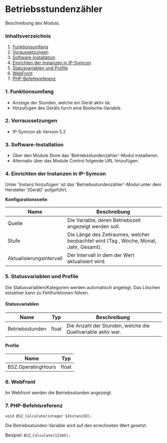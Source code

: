 # Betriebsstundenzähler
Beschreibung des Moduls.

### Inhaltsverzeichnis

1. [Funktionsumfang](#1-funktionsumfang)
2. [Voraussetzungen](#2-voraussetzungen)
3. [Software-Installation](#3-software-installation)
4. [Einrichten der Instanzen in IP-Symcon](#4-einrichten-der-instanzen-in-ip-symcon)
5. [Statusvariablen und Profile](#5-statusvariablen-und-profile)
6. [WebFront](#6-webfront)
7. [PHP-Befehlsreferenz](#7-php-befehlsreferenz)

### 1. Funktionsumfang

* Anzeige der Stunden, welche ein Gerät aktiv ist.
* Hinzufügen des Geräts furch eine Boolsche-Variable.

### 2. Vorraussetzungen

- IP-Symcon ab Version 5.2

### 3. Software-Installation

* Über den Module Store das 'Betriebsstundenzähler'-Modul installieren.
* Alternativ über das Module Control folgende URL hinzufügen.

### 4. Einrichten der Instanzen in IP-Symcon

 Unter 'Instanz hinzufügen' ist das 'Betriebsstundenzähler'-Modul unter dem Hersteller '(Gerät)' aufgeführt.

__Konfigurationsseite__:

Name                     | Beschreibung
------------------------ | ------------------
Quelle                   | Die Variable, deren Betriebszeit angezeigt werden soll.
Stufe                    | Die Länge des Zeitraumes, welcher beobachtet wird (Tag , Woche, Monat, Jahr, Gesamt).
Aktualisierungsintervall | Der Intervall in dem der Wert aktualisiert wird.

### 5. Statusvariablen und Profile

Die Statusvariablen/Kategorien werden automatisch angelegt. Das Löschen einzelner kann zu Fehlfunktionen führen.

#### Statusvariablen

Name            | Typ   | Beschreibung
--------------- | ----- | ------------
Betriebsstunden | float | Die Anzahl der Stunden, welche die Quellvariable aktiv war.

#### Profile

Name              | Typ
----------------- | -------
BSZ.OperatingHours| float

### 6. WebFront

Im Webfront werden die Betriebsstunden angezeigt.

### 7. PHP-Befehlsreferenz

`void BSZ_Calculate(integer $InstanzID);`

Die Betriebsstunden-Variable wird auf den errechneten Wert gesetzt.

Beispiel:
`BSZ_Calculate(12345);`